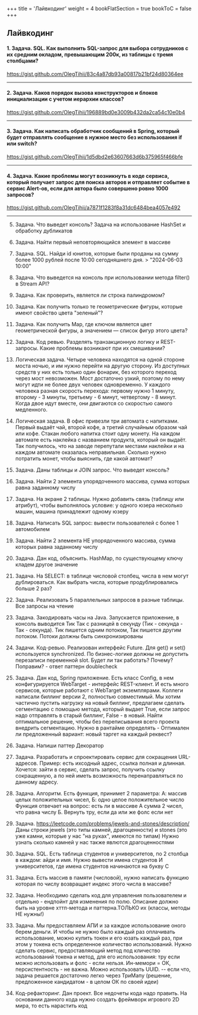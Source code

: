 +++
title = 'Лайвкодинг'
weight = 4
bookFlatSection = true
bookToC = false
+++

## Лайвкодинг

#### 1. Задача. SQL. Как выполнить SQL-запрос для выбора сотрудников с их средним окладом, превышающим 200к, из таблицы с тремя столбцами?

https://gist.github.com/OlegTihii/83c4a87db93a00817b21bf24d80364ee

---
#### 2. Задача. Каков порядок вызова конструкторов и блоков инициализации с учетом иерархии классов?

https://gist.github.com/OlegTihii/196889bd0e3009b432da2ca54c10e0b4

---
#### 3. Задача. Как написать обработчик сообщений в Spring, который будет отправлять сообщение в нужное место без использования if или switch?

https://gist.github.com/OlegTihii/1d5dbd2e63607663d6b375965f466bfe

---
#### 4. Задача. Какие проблемы могут возникнуть в коде сервиса, который получает запрос для поиска авторов и отправляет событие в сервис Alert-ов, если для автора было совершено ровно 1000 запросов?

https://gist.github.com/OlegTihii/a7871f1283f8a31dc6484bea4057e492

---
5. Задача. Что выведет консоль? Задача на использование HashSet и обработку дубликатов

6. Задача. Найти первый неповторяющийся элемент в массиве

7. Задача. SQL. Найди id юнитов, которые были проданы на сумму более 1000 рублей после 10:00 сегодняшнего дня. > "2024-06-03 10:00"

8. Задача. Что выведется на консоль при использовании метода filter() в Stream API?

9. Задача. Как проверить, является ли строка палиндромом?

10. Задача. Как получить только те геометрические фигуры, которые имеют свойство цвета "зеленый"?

11. Задача. Как получить Map, где ключом является цвет геометрической фигуры, а значением — список фигур этого цвета?

12. Задача. Код ревью. Разделять транзакционную логику и REST-запросы. Какие проблемы возникают при их смешивании?

13. Логическая задача. Четыре человека находятся на одной стороне моста ночью, и им нужно перейти на другую сторону. Из доступных средств у них есть только один фонарик, без которого переход через мост невозможен. Мост достаточно узкий, поэтому по нему могут идти не более двух человек одновременно. У каждого человека разная скорость перехода: первому нужно 1 минуту, второму - 3 минуты, третьему - 6 минут, четвертому - 8 минут. Когда двое идут вместе, они двигаются со скоростью самого медленного.

14. Логическая задача. В офис привезли три автомата с напитками. Первый выдаёт чай, второй кофе, а третий случайным образом чай или кофе. Стакан любого напитка стоит одну монету. На каждом автомате есть наклейка с названием продукта, который он выдаёт. Так получилось, что на заводе перепутали местами наклейки и на каждом автомате оказалась неправильная. Сколько нужно потратить монет, чтобы выяснить, где какой автомат? 

15. Задача.  Даны таблицы и JOIN запрос. Что выведет консоль?

16. Задача. Найти 2 элемента упорядоченного массива, сумма которых равна заданному числу

17. Задача. На экране 2 таблицы. Нужно добавить связь (таблицу или атрибут), чтобы выполнялось условие: у одного юзера несколько машин, машина принадлежит одному юзеру

18. Задача. Написать SQL запрос: вывести пользователей с более 1 автомобилем

19. Задача. Найти 2 элемента НЕ упорядоченного массива, сумма которых равна заданному числу

20. Задача. Дан код, объяснить. HashMap, по существующему ключу кладем другое значение

21. Задача. На SELECT: в таблице числовой столбец, числа в нем могут дублироваться. Как выбрать числа, которые продублировались больше 2 раз?

22. Задача. Реализовать 5 параллельных запросов в разные таблицы. Все запросы на чтение

23. Задача. Закодировать часы на Java. Запускается приложение, в консоль выводится Тик Так с разницей в секунду (Тик - секунда - Так - секунда). Тик пишется одним потоком, Так пишется другим потоком. Потоки должны быть синхронизированы

24. Задачи. Код-ревью. Реализован интерфейс Future. Для get() и set() используется synchronized. По бизнес-логике должны не допустить перезаписи переменной slot. Будет ли так работать? Почему? Поправим? - ответ паттерн doublecheck

25. Задача. Дан код, Spring приложение. Есть класс Config, в нем конфигурируется WebTarget - интерфейс REST-клиент. И есть много сервисов, которые работают с WebTarget экземплярами. Коллеги написали биллинг версии 2, полностью совместимый. Мы хотим частично пустить нагрузку на новый биллинг, предлагаем сделать сегментацию с помощью метода, который выдает True, если запрос надо отправлять в старый биллинг, False - в новый. Найти оптимальное решение, чтобы без переписывания всего проекта внедрить сегментацию. Нужно в рантайме определять - Оптимален ли предложенный вариант: новый таргет на каждый реквест?

26. Задача. Напиши паттер Декоратор

27. Задача. Разработать и спроектировать сервис для сокращения URL-адресов. Пример: есть ихсодный адрес, ссылка полная и длинная. Хочется: зайти в сервис, сделать запрос, получить ссылку сокращенную, а по ней иметь  возможность перенаправляться по данному адресу. 

28. Задача. Алгоритм. Есть функция, принимет 2 параметра: А: массив целых положительных чисел, Б: одно целое положительное число Функция отвечает на вопрос: есть ли в массиве А сумма 2 чисел, что равна числу Б. Вернуть тру, если да или же фолс если нет

29. Задача. https://leetcode.com/problems/jewels-and-stones/description/ Даны строки jewels (это типы камней, драгоценности) и stones (это уже камни, которые у нас "на руках", имеются по типам) Нужно узнать сколько камней у нас также явлются драгоценностями

30. Задача. SQL. Есть таблица студентов и университетов, по 2 столбца в каждом: айди и имя. Нужно вывести имена студентов И университетов, где имена студентов начинаются на букву C

31. Задача. Есть массив в памяти (числовой), нужно написать функцию которая по числу возвращает индекс этого числа в массиве?

32. Задача. Необходимо сделать код для управления пользователем и отдельно - ендпойнт для изменения по полю. Описание должно быть на уровне хттп-метода и паттерна.ТОЛЬКО их (классы, методы НЕ нужны!)

33. Задача. Мы предоставляем АПИ и за каждое использование оного берем деньги. И чтобы не нужно было каждый раз оплачивать использование, можно купить токен и его юзать каждый раз,  при этом у токена есть определенное количество использований. Нужно сделать сервис, предоставляющий метод под кличество использований токена и метод, для его использования:  тру если можно использовать и фолс - если нельзя.  Ин-мемори = ОК, персистентность - не важна. Можно использовать UUID. -- если что, задача решается достаточно легко через  ТриМапу (решение, предложенное кандидатом - в целом ОК по своей идеи)

34. Код-рефакторинг. Дан проект. Все недочеты кода надо править. На основании данного кода нужно создать фреймворк игрового 2D мира, то есть нарастить код
